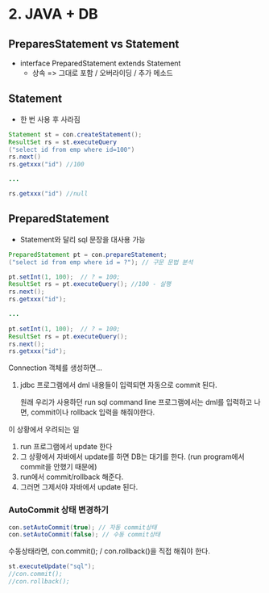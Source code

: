 # 2. JAVA + DB

## PreparesStatement vs Statement

* interface PreparedStatement extends Statement
  * 상속 => 그대로 포함 / 오버라이딩 / 추가 메소드

## Statement

* 한 번 사용 후 사라짐

```java
Statement st = con.createStatement();
ResultSet rs = st.executeQuery
("select id from emp where id=100")
rs.next()
rs.getxxx("id") //100

...

rs.getxxx("id") //null
```



## PreparedStatement

* Statement와 달리 sql 문장을 대사용 가능

```java
PreparedStatement pt = con.prepareStatement;
("select id from emp where id = ?"); // 구문 문법 분석

pt.setInt(1, 100);  // ? = 100;
ResultSet rs = pt.executeQuery(); //100 - 실행
rs.next();
rs.getxxx("id");

...
    
pt.setInt(1, 100);  // ? = 100;
ResultSet rs = pt.executeQuery(); 
rs.next();
rs.getxxx("id");
```



Connection 객체를 생성하면...

1. jdbc 프로그램에서 dml 내용들이 입력되면 자동으로 commit 된다.

   원래 우리가 사용하던 run sql command line 프로그램에서는 dml를 입력하고 나면, commit이나 rollback 입력을 해줘야한다.

이 상황에서 우려되는 일

1. run 프로그램에서 update 한다
2. 그 상황에서 자바에서 update를 하면 DB는 대기를 한다. (run program에서 commit을 안했기 때문에)
3. run에서 commit/rollback 해준다.
4. 그러면 그제서야 자바에서 update 된다.



### AutoCommit 상태 변경하기

~~~java
con.setAutoCommit(true); // 자동 commit상태
con.setAutoCommit(false); // 수동 commit상태
~~~

수동상태라면,  con.commit(); / con.rollback()을 직접 해줘야 한다.

```java
st.executeUpdate("sql");
//con.commit();
//con.rollback();
```


